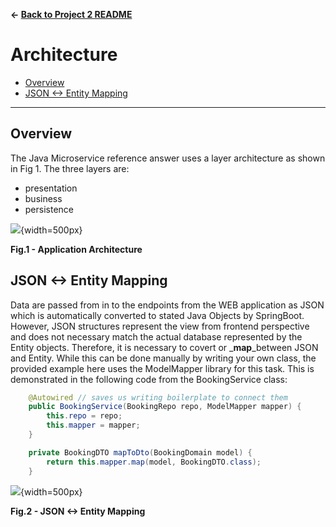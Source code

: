 **&larr; [Back to Project 2 README](./project2-csharp/README.md)**
# Architecture

<!-- TOC -->
  * [Overview](#overview)
  * [JSON <-> Entity Mapping](#json-----entity-mapping)
<!-- TOC -->
---
## Overview

The Java Microservice reference answer uses a layer architecture as shown in Fig 1.  The three layers are:
- presentation
- business
- persistence

![](./images/java-layers.png){width=500px}
<figcaption><b>Fig.1 - Application Architecture </b></figcaption>

## JSON <-> Entity Mapping
Data are passed from in to the endpoints from the WEB application as JSON which is automatically converted to stated Java Objects by SpringBoot.  However, JSON structures represent the view from frontend perspective and does not necessary match the actual database represented by the Entity objects.  Therefore, it is necessary to covert or _**map**_between JSON and Entity.  While this can be done manually by writing your own class, the provided example here uses the ModelMapper library for this task.  This is demonstrated in the following code from the BookingService class:

```java
    @Autowired // saves us writing boilerplate to connect them
    public BookingService(BookingRepo repo, ModelMapper mapper) {
        this.repo = repo;
        this.mapper = mapper;
    }

    private BookingDTO mapToDto(BookingDomain model) {
        return this.mapper.map(model, BookingDTO.class);
    }
```
![](./images/mapping.png){width=500px}
<figcaption><b>Fig.2 - JSON <-> Entity Mapping </b></figcaption>
